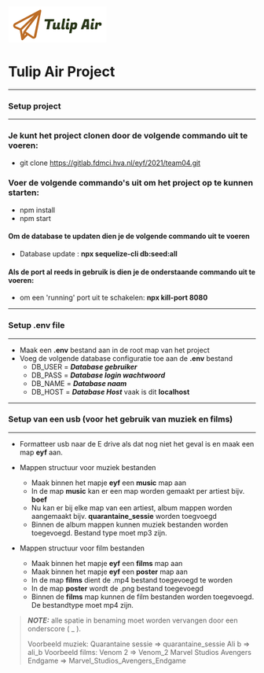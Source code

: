 ![Tulip Air](public/images/logo-nav.png )

# Tulip Air Project
***
### Setup project
***

### Je kunt het project clonen door de volgende commando uit te voeren:

+ git clone https://gitlab.fdmci.hva.nl/eyf/2021/team04.git
### Voer de volgende commando's uit om het project op te kunnen starten:

+ npm install
+ npm start

#### Om de database te updaten dien je de volgende commando uit te voeren

+ Database update : **npx sequelize-cli db:seed:all**

#### Als de port al reeds in gebruik is dien je de onderstaande commando uit te voeren:

+ om een 'running' port uit te schakelen: **npx kill-port 8080**
  

***
### Setup .env file
***
+ Maak een **.env** bestand aan in de root map van het project
+ Voeg de volgende database configuratie toe aan de **.env** bestand
    + DB_USER = ***Database gebruiker***
    + DB_PASS = ***Database login wachtwoord***
    + DB_NAME = ***Database naam***
    + DB_HOST = ***Database Host*** vaak is dit **localhost**
***
### Setup van een usb (voor het gebruik van muziek en films)
***
+ Formatteer usb naar de E drive als dat nog niet het geval is en maak een map **eyf** aan.
+ Mappen structuur voor muziek bestanden
  + Maak binnen het mapje **eyf** een **music** map aan
  + In de map **music** kan er een map worden gemaakt per artiest bijv. **boef**
  + Nu kan er bij elke map van een artiest, album mappen worden aangemaakt bijv. **quarantaine_sessie** worden toegvoegd
  + Binnen de album mappen kunnen muziek bestanden worden toegevoegd. Bestand type moet mp3 zijn.


+ Mappen structuur voor film bestanden
  + Maak binnen het mapje **eyf** een **films** map aan
  + Maak binnen het mapje **eyf** een **poster** map aan
  + In de map **films** dient de .mp4 bestand toegevoegd te worden
  + In de map **poster** wordt de .png bestand toegevoegd
  + Binnen de **films** map kunnen de film bestanden worden toegevoegd. De bestandtype moet mp4 zijn. 

> **_NOTE:_** alle spatie in benaming moet worden vervangen door een onderscore ( _ ).
> 
> Voorbeeld muziek:
> Quarantaine sessie => quarantaine_sessie 
> Ali b => ali_b
> Voorbeeld films:
> Venom 2 => Venom_2
> Marvel Studios Avengers Endgame => Marvel_Studios_Avengers_Endgame
